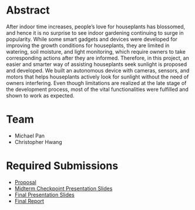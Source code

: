 # Abstract

After indoor time increases, people’s love for houseplants has blossomed, and hence it is no surprise to see indoor gardening continuing to surge in popularity. While some smart gadgets and devices were developed for improving the growth conditions for houseplants, they are limited in watering, soil moisture, and light monitoring, which require owners to take corresponding actions after they are informed. Therefore, in this project, an easier and smarter way of assisting houseplants seek sunlight is proposed and developed. We built an autonomous device with cameras, sensors, and motors that helps houseplants actively look for sunlight without the need of owners interfering. Even though limitations are realized at the late stage of the development process, most of the vital functionalities were fulfilled and shown to work as expected. 

# Team

* Michael Pan
* Christopher Hwang

# Required Submissions

* [Proposal](proposal)
* [Midterm Checkpoint Presentation Slides](http://)
* [Final Presentation Slides](http://)
* [Final Report](report)
